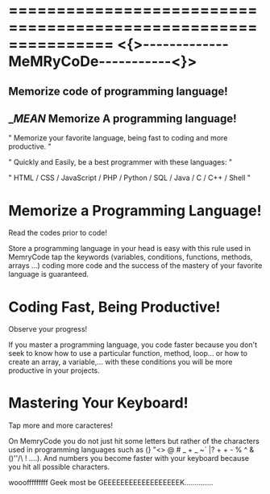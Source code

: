===============================================================
<{>-------------MeMRyCoDe-----------<}>
===============================================================


Memorize code of programming language!
--------------------------------------
______________________________MEAN_____________________________
Memorize A programming language!
--------------------------------

" Memorize your favorite language, being fast to coding and more productive. "

" Quickly and Easily, be a best programmer with these languages: "

" HTML / CSS / JavaScript / PHP / Python / SQL / Java / C / C++ / Shell "


Memorize a Programming Language!
===============================
Read the codes prior to code!

Store a programming language in your head is easy with this rule used in MemryCode 
tap the keywords (variables, conditions, functions, methods, arrays ...) 
coding more code and the success of the mastery of your favorite language is guaranteed.


Coding Fast, Being Productive!
=============================
Observe your progress!

If you master a programming language, you code faster because you don't seek to know how to use a particular 
function, method, loop... or how to create an array, a variable,... 
with these conditions you will be more productive in your projects.


Mastering Your Keyboard!
========================
Tap more and more caracteres!

On MemryCode you do not just hit some letters but rather of the characters used in programming languages such as
(} "<> @ # _ + _ ~` |? + + - % ^ & ()''/\ ! ....). And 
numbers you become faster with your keyboard because you hit all possible characters.



wooofffffffff
Geek most be GEEEEEEEEEEEEEEEEEEK..............
